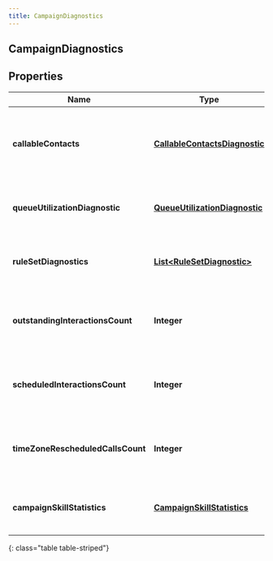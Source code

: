 ```yaml
---
title: CampaignDiagnostics
---
```

## CampaignDiagnostics


## Properties

| Name | Type | Description | Notes |
| ------------ | ------------- | ------------- | ------------- |
| **callableContacts** | <!----><!---->[**CallableContactsDiagnostic**](CallableContactsDiagnostic.html)<!----> | Campaign properties that can impact which contacts are callable |  [optional] |
| **queueUtilizationDiagnostic** | <!----><!---->[**QueueUtilizationDiagnostic**](QueueUtilizationDiagnostic.html)<!----> | Information regarding the campaign's queue |  [optional] |
| **ruleSetDiagnostics** | <!----><!---->[**List&lt;RuleSetDiagnostic&gt;**](RuleSetDiagnostic.html)<!----> | Information regarding the campaign's rule sets |  [optional] |
| **outstandingInteractionsCount** | <!----><!---->**Integer**<!----> | Current number of outstanding interactions on the campaign |  [optional] |
| **scheduledInteractionsCount** | <!----><!---->**Integer**<!----> | Current number of scheduled interactions on the campaign |  [optional] |
| **timeZoneRescheduledCallsCount** | <!----><!---->**Integer**<!----> | Current number of time zone rescheduled calls on the campaign |  [optional] |
| **campaignSkillStatistics** | <!----><!---->[**CampaignSkillStatistics**](CampaignSkillStatistics.html)<!----> | Information regarding the campaign's skills |  [optional] |
{: class="table table-striped"}



